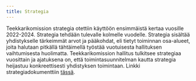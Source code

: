 ```yaml
---
title: Strategia
---
```

Teekkarikomission strategia otettiin käyttöön ensimmäistä kertaa vuosille 2022-2024. Strategia tehdään tulevalle kolmelle vuodelle. Strategia sisältää yhdistykselle tärkeimmät arvot ja pääkohdat, eli tietyt toiminnan osa-alueet, joita halutaan pitkällä tähtäimellä työstää vuotuisesta hallituksen vaihtumisesta huolimatta. Teekkarikomission hallitus tulkitsee strategiaa vuosittain ja ajatuksena on, että toimintasuunnitelman kautta strategia heijastuu konkreettisesti yhdistyksen toimintaan. 
Linkki strategiadokumenttiin [tässä](https://docs.google.com/document/d/1hbZ85vXMa5xQ_je-nQUGJJSVptPO8UB5jUv62CmYSZQ/edit?usp=sharing).
